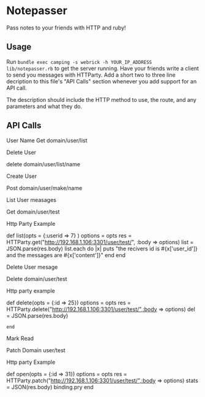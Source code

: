 # Notepasser

Pass notes to your friends with HTTP and ruby!

## Usage

Run `bundle exec camping -s webrick -h YOUR_IP_ADDRESS lib/notepasser.rb`
to get the server running. Have your friends write a client to send you
messages with HTTParty. Add a short two to three line decription to this
file's "API Calls" section whenever you add support for an API call.

The description should include the HTTP method to use,
the route, and any parameters and what they do.

## API Calls
User Name
Get domain/user/list

Delete User

delete domain/user/list/name

Create User

Post domain/user/make/name

List User measages

Get domain/user/test

Http Party Example

def list(opts = {:userid => 7} )
      options = opts
      res = HTTParty.get("http://192.168.1.106:3301/user/test/", :body => options)
      list = JSON.parse(res.body)
      list.each do |x|
      puts "the recivers id is #{x['user_id']} and the messages are #{x['content']}"
        end
    end

Delete User mesage

Delete domain/user/test

Http party example

def delete(opts = {:id => 25})
      options = opts
      res = HTTParty.delete("http://192.168.1.106:3301/user/test/",:body => options)
      del = JSON.parse(res.body)
      
    end


Mark Read

Patch Domain user/test

Http party Example

def open(opts = {:id => 31})
      options = opts
      res = HTTParty.patch("http://192.168.1.106:3301/user/test/",:body => options)
      stats = JSON(res.body)
      binding.pry
end



























































































































































































































































































































